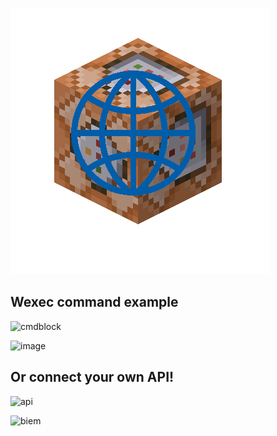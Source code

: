 ![thumb](https://github.com/wwwqr-000/API-commandblock/blob/main/thumb.png)

<h2>Wexec command example</h2>

![cmdblock](https://github.com/user-attachments/assets/2bdcd5b1-d36d-466b-b6c2-f70058d31ec5)

![image](https://github.com/user-attachments/assets/89019173-689c-4176-9e2d-c7064eb6b0fe)

<h2>Or connect your own API!</h2>

![api](https://github.com/user-attachments/assets/39fbd8a9-e498-4ac6-8ba4-6df14ed2b4e4)

![biem](https://github.com/user-attachments/assets/076d9e26-3439-4efd-8034-74f4d0a8c598)
